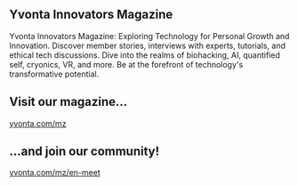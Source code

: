 ## Yvonta Innovators Magazine

Yvonta Innovators Magazine: Exploring Technology for Personal Growth and Innovation. Discover member stories, interviews with experts, tutorials, and ethical tech discussions. Dive into the realms of biohacking, AI, quantified self, cryonics, VR, and more. Be at the forefront of technology's transformative potential.

## Visit our magazine...

[yvonta.com/mz](https://yvonta.com/mz)

## ...and join our community!

[yvonta.com/mz/en-meet](https://yvonta.com/mz/en-meet)

